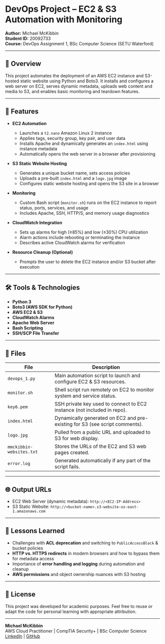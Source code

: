 # DevOps Project – EC2 & S3 Automation with Monitoring

**Author:** Michael McKibbin  
**Student ID:** 20092733  
**Course:** DevOps Assignment 1, BSc Computer Science (SETU Waterford)

---

## 📘 Overview

This project automates the deployment of an AWS EC2 instance and S3-hosted static website using Python and Boto3. It installs and configures a web server on EC2, serves dynamic metadata, uploads web content and media to S3, and enables basic monitoring and teardown features.

---

## 🚀 Features

- **EC2 Automation**  
  - Launches a `t2.nano` Amazon Linux 2 instance  
  - Applies tags, security group, key pair, and user data  
  - Installs Apache and dynamically generates an `index.html` using instance metadata  
  - Automatically opens the web server in a browser after provisioning

- **S3 Static Website Hosting**  
  - Generates a unique bucket name, sets access policies  
  - Uploads a pre-built `index.html` and a `logo.jpg` image  
  - Configures static website hosting and opens the S3 site in a browser

- **Monitoring**  
  - Custom Bash script (`monitor.sh`) runs on the EC2 instance to report status, ports, services, and usage  
  - Includes Apache, SSH, HTTP/S, and memory usage diagnostics

- **CloudWatch Integration**  
  - Sets up alarms for high (≥85%) and low (≤30%) CPU utilization  
  - Alarm actions include rebooting or terminating the instance  
  - Describes active CloudWatch alarms for verification

- **Resource Cleanup (Optional)**  
  - Prompts the user to delete the EC2 instance and/or S3 bucket after execution

---

## 🛠️ Tools & Technologies

- **Python 3**  
- **Boto3 (AWS SDK for Python)**  
- **AWS EC2 & S3**  
- **CloudWatch Alarms**  
- **Apache Web Server**  
- **Bash Scripting**  
- **SSH/SCP File Transfer**  

---

## 📁 Files

| File | Description |
|------|-------------|
| `devops_1.py` | Main automation script to launch and configure EC2 & S3 resources. |
| `monitor.sh` | Shell script run remotely on EC2 to monitor system and service status. |
| `key6.pem` | SSH private key used to connect to EC2 instance (not included in repo). |
| `index.html` | Dynamically generated on EC2 and pre-existing for S3 (see script comments). |
| `logo.jpg` | Pulled from a public URL and uploaded to S3 for web display. |
| `mmckibbin-websites.txt` | Stores the URLs of the EC2 and S3 web pages created. |
| `error.log` | Generated automatically if any part of the script fails. |

---

## 🌐 Output URLs

- EC2 Web Server (dynamic metadata): `http://<EC2-IP-Address>`
- S3 Static Website: `http://<bucket-name>.s3-website-us-east-1.amazonaws.com`

---

## 🧠 Lessons Learned

- Challenges with **ACL deprecation** and switching to `PublicAccessBlock` & bucket policies  
- **HTTP vs. HTTPS redirects** in modern browsers and how to bypass them for metadata access  
- Importance of **error handling and logging** during automation and cleanup  
- **AWS permissions** and object ownership nuances with S3 hosting

---

## 📜 License

This project was developed for academic purposes. Feel free to reuse or adapt the code for personal learning with appropriate attribution.

---

**Michael McKibbin**  
AWS Cloud Practitioner | CompTIA Security+ | BSc Computer Science  
[LinkedIn](https://www.linkedin.com/in/michaelkevinmckibbin) | [GitHub](https://github.com/MichaelMcKibbin)

